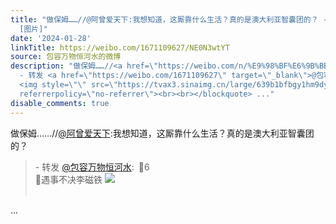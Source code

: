 ```yaml
---
title: "做保姆……//@阿曾爱天下:我想知道，这厮靠什么生活？真的是澳大利亚智囊团的？ - 转发 @包容万物恒河水:&ensp;\U0001F53B6\U0001F53B遇事不决李磁铁
  [图片]"
date: '2024-01-28'
linkTitle: https://weibo.com/1671109627/NE0N3wtYT
source: 包容万物恒河水的微博
description: "做保姆……//<a href=\"https://weibo.com/n/%E9%98%BF%E6%9B%BE%E7%88%B1%E5%A4%A9%E4%B8%8B\">@阿曾爱天下</a>:我想知道，这厮靠什么生活？真的是澳大利亚智囊团的？<br><blockquote>
  - 转发 <a href=\"https://weibo.com/1671109627\" target=\"_blank\">@包容万物恒河水</a>: \U0001F53B6<br>\U0001F53B遇事不决李磁铁
  <img style=\"\" src=\"https://tvax3.sinaimg.cn/large/639b1bfbgy1hm9dyodto3j20r10lewhw.jpg\"
  referrerpolicy=\"no-referrer\"><br><br></blockquote> ..."
disable_comments: true
---
```

做保姆……//<a href="https://weibo.com/n/%E9%98%BF%E6%9B%BE%E7%88%B1%E5%A4%A9%E4%B8%8B">@阿曾爱天下</a>:我想知道，这厮靠什么生活？真的是澳大利亚智囊团的？<br><blockquote> - 转发 <a href="https://weibo.com/1671109627" target="_blank">@包容万物恒河水</a>: 🔻6<br>🔻遇事不决李磁铁 <img style="" src="https://tvax3.sinaimg.cn/large/639b1bfbgy1hm9dyodto3j20r10lewhw.jpg" referrerpolicy="no-referrer"><br><br></blockquote> ...